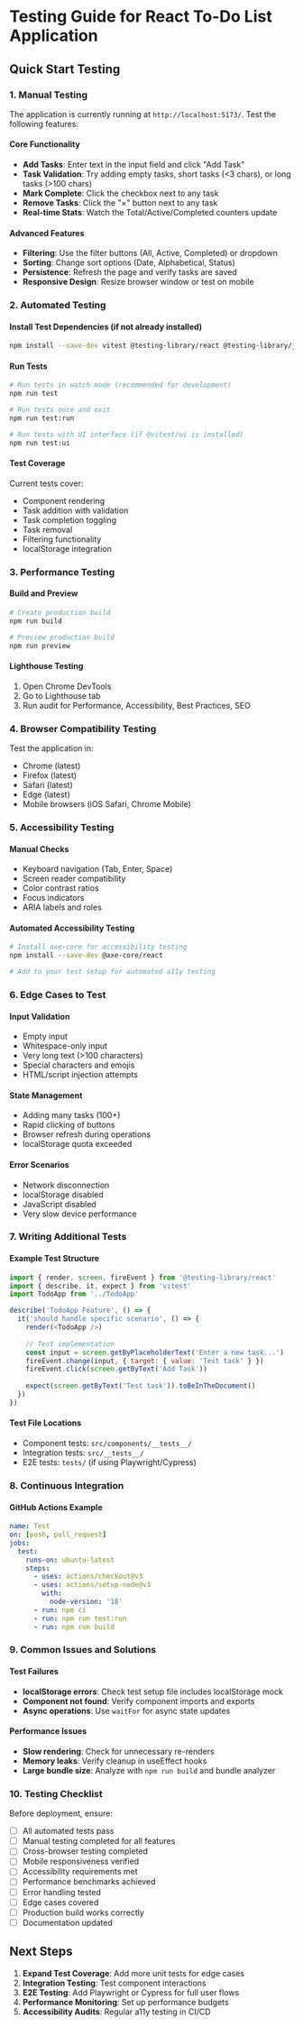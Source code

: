 # Testing Guide for React To-Do List Application

## Quick Start Testing

### 1. Manual Testing
The application is currently running at `http://localhost:5173/`. Test the following features:

#### Core Functionality
-  **Add Tasks**: Enter text in the input field and click "Add Task"
-  **Task Validation**: Try adding empty tasks, short tasks (<3 chars), or long tasks (>100 chars)
-  **Mark Complete**: Click the checkbox next to any task
-  **Remove Tasks**: Click the "×" button next to any task
-  **Real-time Stats**: Watch the Total/Active/Completed counters update

#### Advanced Features
-  **Filtering**: Use the filter buttons (All, Active, Completed) or dropdown
-  **Sorting**: Change sort options (Date, Alphabetical, Status)
-  **Persistence**: Refresh the page and verify tasks are saved
-  **Responsive Design**: Resize browser window or test on mobile

### 2. Automated Testing

#### Install Test Dependencies (if not already installed)
```bash
npm install --save-dev vitest @testing-library/react @testing-library/jest-dom @testing-library/user-event jsdom
```

#### Run Tests
```bash
# Run tests in watch mode (recommended for development)
npm run test

# Run tests once and exit
npm run test:run

# Run tests with UI interface (if @vitest/ui is installed)
npm run test:ui
```

#### Test Coverage
Current tests cover:
- Component rendering
- Task addition with validation
- Task completion toggling
- Task removal
- Filtering functionality
- localStorage integration

### 3. Performance Testing

#### Build and Preview
```bash
# Create production build
npm run build

# Preview production build
npm run preview
```

#### Lighthouse Testing
1. Open Chrome DevTools
2. Go to Lighthouse tab
3. Run audit for Performance, Accessibility, Best Practices, SEO

### 4. Browser Compatibility Testing

Test the application in:
-  Chrome (latest)
-  Firefox (latest)
-  Safari (latest)
-  Edge (latest)
-  Mobile browsers (iOS Safari, Chrome Mobile)

### 5. Accessibility Testing

#### Manual Checks
-  Keyboard navigation (Tab, Enter, Space)
-  Screen reader compatibility
-  Color contrast ratios
-  Focus indicators
-  ARIA labels and roles

#### Automated Accessibility Testing
```bash
# Install axe-core for accessibility testing
npm install --save-dev @axe-core/react

# Add to your test setup for automated a11y testing
```

### 6. Edge Cases to Test

#### Input Validation
- Empty input
- Whitespace-only input
- Very long text (>100 characters)
- Special characters and emojis
- HTML/script injection attempts

#### State Management
- Adding many tasks (100+)
- Rapid clicking of buttons
- Browser refresh during operations
- localStorage quota exceeded

#### Error Scenarios
- Network disconnection
- localStorage disabled
- JavaScript disabled
- Very slow device performance

### 7. Writing Additional Tests

#### Example Test Structure
```javascript
import { render, screen, fireEvent } from '@testing-library/react'
import { describe, it, expect } from 'vitest'
import TodoApp from '../TodoApp'

describe('TodoApp Feature', () => {
  it('should handle specific scenario', () => {
    render(<TodoApp />)
    
    // Test implementation
    const input = screen.getByPlaceholderText('Enter a new task...')
    fireEvent.change(input, { target: { value: 'Test task' } })
    fireEvent.click(screen.getByText('Add Task'))
    
    expect(screen.getByText('Test task')).toBeInTheDocument()
  })
})
```

#### Test File Locations
- Component tests: `src/components/__tests__/`
- Integration tests: `src/__tests__/`
- E2E tests: `tests/` (if using Playwright/Cypress)

### 8. Continuous Integration

#### GitHub Actions Example
```yaml
name: Test
on: [push, pull_request]
jobs:
  test:
    runs-on: ubuntu-latest
    steps:
      - uses: actions/checkout@v3
      - uses: actions/setup-node@v3
        with:
          node-version: '18'
      - run: npm ci
      - run: npm run test:run
      - run: npm run build
```

### 9. Common Issues and Solutions

#### Test Failures
- **localStorage errors**: Check test setup file includes localStorage mock
- **Component not found**: Verify component imports and exports
- **Async operations**: Use `waitFor` for async state updates

#### Performance Issues
- **Slow rendering**: Check for unnecessary re-renders
- **Memory leaks**: Verify cleanup in useEffect hooks
- **Large bundle size**: Analyze with `npm run build` and bundle analyzer

### 10. Testing Checklist

Before deployment, ensure:
- [ ] All automated tests pass
- [ ] Manual testing completed for all features
- [ ] Cross-browser testing completed
- [ ] Mobile responsiveness verified
- [ ] Accessibility requirements met
- [ ] Performance benchmarks achieved
- [ ] Error handling tested
- [ ] Edge cases covered
- [ ] Production build works correctly
- [ ] Documentation updated

## Next Steps

1. **Expand Test Coverage**: Add more unit tests for edge cases
2. **Integration Testing**: Test component interactions
3. **E2E Testing**: Add Playwright or Cypress for full user flows
4. **Performance Monitoring**: Set up performance budgets
5. **Accessibility Audits**: Regular a11y testing in CI/CD

